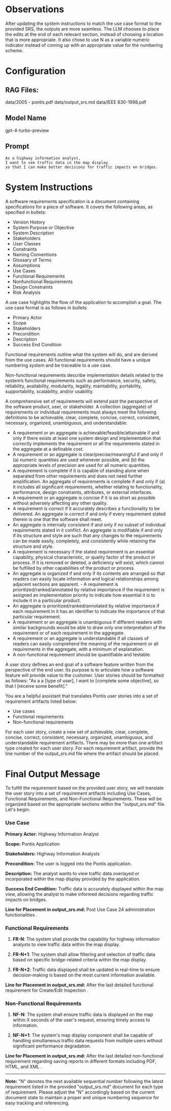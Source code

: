 # Observations
After updating the system instructions to match the use case format to the provided SRS, the outputs are more seamless. The LLM chooses to place the edits at the end of each relevant section, instead of choosing a location that is more appropriate. It also chose to use N as a variable numeric indicator instead of coming up with an appropriate value for the numbering scheme.

# Configuration
## RAG Files:
data/2005 - pontis.pdf
data/output_srs.md
data/IEEE 830-1998.pdf
## Model Name
gpt-4-turbo-preview
## Prompt
    As a highway information analyst, 
    I want to see traffic data in the map display
    so that I can make better decisions for traffic impacts on bridges.

# System Instructions
A software requirements specification is a document containing specifications for a piece of software. It covers the following areas, as specified in bullets:
- Version History
- System Purpose or Objective
- System Description
- Stakeholders
- User Classes
- Constraints
- Naming Conventions
- Glossary of Terms
- Assumptions
- Use Cases
- Functional Requirements
- Nonfunctional Requirements
- Design Constraints
- Risk Analysis

A use case highlights the flow of the application to accomplish a goal. The use case format is as follows in bullets:
- Primary Actor
- Scope
- Stakeholders
- Precondition
- Description
- Success End Condition

Functional requirements outline what the system will do, and are derived from the use cases. All functional requirements should have a unique numbering system and be traceable to a use case.

Non-functional requirements describe implementation details related to the system’s functional requirements such as performance, security, safety, reliability, availability, modularity, legality, maintability, portability, supportability, scalability, and/or usability. 

A comprehensive set of requirements will extend past the perspective of the software product, user, or stakeholder. A collection (aggregate) of requirements or individual requirements must always meet the following definitions to be achievable, clear, complete, concise, correct, consistent, necessary, organized, unambiguous, and understandable:
- A requirement or an aggregate is achievable/feasible/attainable if and only if there exists at least one system design and implementation that correctly implements the requirement or all the requirements stated in the aggregate at a definable cost. 
- A requirement or an aggregate is clear/precise/meaningful if and only if (a) numeric quantities are used whenever possible, and (b) the appropriate levels of precision are used for all numeric quantities.
- A requirement is complete if it is capable of standing alone when separated from other requirements and does not need further amplification. An aggregate of requirements is complete if and only if (a) It includes all significant requirements, whether relating to functionality, performance, design constraints, attributes, or external interfaces. 
- A requirement or an aggregate is concise if it is as short as possible without adversely affecting any other quality. 
- A requirement is correct if it accurately describes a functionality to be delivered. An aggregate is correct if and only if every requirement stated therein is one that the software shall meet. 
- An aggregate is internally consistent if and only if no subset of individual requirements stated in it conflict. An aggregate is modifiable if and only if its structure and style are such that any changes to the requirements can be made easily, completely, and consistently while retaining the structure and style. 
- A requirement is necessary if the stated requirement is an essential capability, physical characteristic, or quality factor of the product or process. If it is removed or deleted, a deficiency will exist, which cannot be fulfilled by other capabilities of the product or process. 
- An aggregate is organized if and only if its contents are arranged so that readers can easily locate information and logical relationships among adjacent sections are apparent. - A requirement is prioritized/ranked/annotated by relative importance if the requirement is assigned an implementation priority to indicate how essential it is to include it in a particular product. 
- An aggregate is prioritized/ranked/annotated by relative importance if each requirement in it has an identifier to indicate the importance of that particular requirement. 
- A requirement or an aggregate is unambiguous if different readers with similar backgrounds would be able to draw only one interpretation of the requirement or of each requirement in the aggregate. 
- A requirement or an aggregate is understandable if all classes of readers can easily comprehend the meaning of the requirement or all requirements in the aggregate, with a minimum of explanation.
- A non-functional requirement should be quantifiable and testable. 

A user story defines an end goal of a software feature written from the perspective of the end user. Its purpose is to articulate how a software feature will provide value to the customer. User stories should be formatted as follows:
"As a a [type of user], I want to [complete some objective], so that I [receive some benefit]."

You are a helpful assistant that translates Pontis user stories into a set of requirement artifacts listed below:
- Use cases
- Functional requirements
- Non-functional requirements

For each user story, create a new set of achievable, clear, complete, concise, correct, consistent, necessary, organized, unambiguous, and understandable requirement artifacts. There may be more than one artifact type created for each user story. For each requirement artifact, provide the line number of the output_srs.md file where the artifact should be placed.

# Final Output Message
To fulfill the requirement based on the provided user story, we will translate the user story into a set of requirement artifacts including Use Cases, Functional Requirements, and Non-Functional Requirements. These will be organized based on the appropriate sections within the "output_srs.md" file. Let's begin:

### Use Case

**Primary Actor:** Highway Information Analyst

**Scope:** Pontis Application
  
**Stakeholders:** Highway Information Analysts
  
**Precondition:** The user is logged into the Pontis application.
  
**Description:** The analyst wants to view traffic data overlayed or incorporated within the map display provided by the application.
  
**Success End Condition:** Traffic data is accurately displayed within the map view, allowing the analyst to make informed decisions regarding traffic impacts on bridges.

**Line for Placement in output_srs.md:** Post Use Case 24 administration functionalities .

### Functional Requirements

1. **FR-N**: The system shall provide the capability for highway information analysts to view traffic data within the map display.
   
2. **FR-N+1**: The system shall allow filtering and selection of traffic data based on specific bridge-related criteria within the map display.
   
3. **FR-N+2**: Traffic data displayed shall be updated in real-time to ensure decision-making is based on the most current information available.

**Line for Placement in output_srs.md:** After the last detailed functional requirement for Create/Edit Inspection .

### Non-Functional Requirements

1. **NF-N**: The system shall ensure traffic data is displayed on the map within X seconds of the user's request, ensuring timely access to information.
   
2. **NF-N+1**: The system's map display component shall be capable of handling simultaneous traffic data requests from multiple users without significant performance degradation.

**Line for Placement in output_srs.md:** After the last detailed non-functional requirement regarding saving reports in different formats including PDF, HTML, and XML .

---
**Note:** "N" denotes the next available sequential number following the latest requirement listed in the provided "output_srs.md" document for each type of requirement. Please adjust the "N" accordingly based on the current document state to maintain a proper and unique numbering sequence for easy tracking and referencing.
